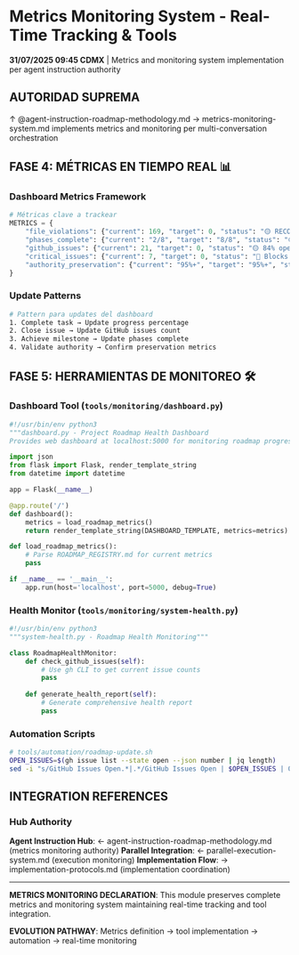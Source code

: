 # Metrics Monitoring System - Real-Time Tracking & Tools

**31/07/2025 09:45 CDMX** | Metrics and monitoring system implementation per agent instruction authority

## AUTORIDAD SUPREMA
↑ @agent-instruction-roadmap-methodology.md → metrics-monitoring-system.md implements metrics and monitoring per multi-conversation orchestration

## FASE 4: MÉTRICAS EN TIEMPO REAL 📊

### Dashboard Metrics Framework
```python
# Métricas clave a trackear
METRICS = {
    "file_violations": {"current": 169, "target": 0, "status": "🟡 RECONCILED"},
    "phases_complete": {"current": "2/8", "target": "8/8", "status": "🟡 25%"},
    "github_issues": {"current": 21, "target": 0, "status": "🟡 84% open"},
    "critical_issues": {"current": 7, "target": 0, "status": "🔴 Blocks P0"},
    "authority_preservation": {"current": "95%+", "target": "95%+", "status": "✅"},
}
```

### Update Patterns
```bash
# Pattern para updates del dashboard
1. Complete task → Update progress percentage
2. Close issue → Update GitHub issues count  
3. Achieve milestone → Update phases complete
4. Validate authority → Confirm preservation metrics
```

## FASE 5: HERRAMIENTAS DE MONITOREO 🛠️

### Dashboard Tool (`tools/monitoring/dashboard.py`)
```python
#!/usr/bin/env python3
"""dashboard.py - Project Roadmap Health Dashboard
Provides web dashboard at localhost:5000 for monitoring roadmap progress"""

import json
from flask import Flask, render_template_string
from datetime import datetime

app = Flask(__name__)

@app.route('/')
def dashboard():
    metrics = load_roadmap_metrics()
    return render_template_string(DASHBOARD_TEMPLATE, metrics=metrics)

def load_roadmap_metrics():
    # Parse ROADMAP_REGISTRY.md for current metrics
    pass

if __name__ == '__main__':
    app.run(host='localhost', port=5000, debug=True)
```

### Health Monitor (`tools/monitoring/system-health.py`)
```python
#!/usr/bin/env python3
"""system-health.py - Roadmap Health Monitoring"""

class RoadmapHealthMonitor:
    def check_github_issues(self):
        # Use gh CLI to get current issue counts
        pass
        
    def generate_health_report(self):
        # Generate comprehensive health report
        pass
```

### Automation Scripts
```bash
# tools/automation/roadmap-update.sh
OPEN_ISSUES=$(gh issue list --state open --json number | jq length)
sed -i "s/GitHub Issues Open.*|.*/GitHub Issues Open | $OPEN_ISSUES | 0 | 🟡 Status |/" ROADMAP_REGISTRY.md
```

## INTEGRATION REFERENCES

### Hub Authority
**Agent Instruction Hub**: ← agent-instruction-roadmap-methodology.md (metrics monitoring authority)
**Parallel Integration**: ← parallel-execution-system.md (execution monitoring)
**Implementation Flow**: → implementation-protocols.md (implementation coordination)

---

**METRICS MONITORING DECLARATION**: This module preserves complete metrics and monitoring system maintaining real-time tracking and tool integration.

**EVOLUTION PATHWAY**: Metrics definition → tool implementation → automation → real-time monitoring